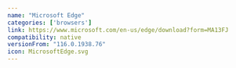 ```yaml
---
name: "Microsoft Edge"
categories: ['browsers']
link: https://www.microsoft.com/en-us/edge/download?form=MA13FJ
compatibility: native
versionFrom: "116.0.1938.76"
icon: MicrosoftEdge.svg
---
```


